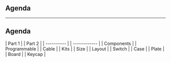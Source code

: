 ## Agenda

----------

## Agenda

| Part 1     | | Part 2       |
| ---------- | | ------------ |
| Components | | Programmable |
| Cable      | | Kits         |
| Size       |
| Layout     |
| Switch     |
| Case       |
| Plate      |
| Board      |
| Keycap     |
